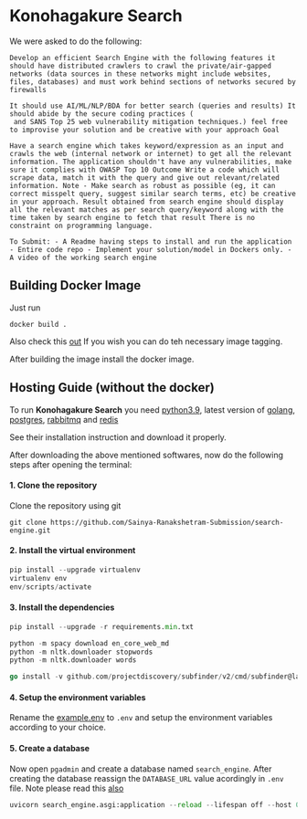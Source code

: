 # Konohagakure Search
We were asked to do the following:
```
Develop an efficient Search Engine with the following features it should have distributed crawlers to crawl the private/air-gapped networks (data sources in these networks might include websites, files, databases) and must work behind sections of networks secured by firewalls

It should use AI/ML/NLP/BDA for better search (queries and results) It should abide by the secure coding practices (
 and SANS Top 25 web vulnerability mitigation techniques.) feel free to improvise your solution and be creative with your approach Goal

Have a search engine which takes keyword/expression as an input and crawls the web (internal network or internet) to get all the relevant information. The application shouldn't have any vulnerabilities, make sure it complies with OWASP Top 10 Outcome Write a code which will scrape data, match it with the query and give out relevant/related information. Note - Make search as robust as possible (eg, it can correct misspelt query, suggest similar search terms, etc) be creative in your approach. Result obtained from search engine should display all the relevant matches as per search query/keyword along with the time taken by search engine to fetch that result There is no constraint on programming language.

To Submit: - A Readme having steps to install and run the application - Entire code repo - Implement your solution/model in Dockers only. - A video of the working search engine
```
## Building Docker Image
Just run 

```docker
docker build .
```
Also check this [out](https://stackoverflow.com/questions/59608788/unable-to-start-docker-desktop-on-windows-10)
If you wish you can do teh necessary image tagging.

After building the image install the docker image.

## Hosting Guide (without the docker)
To run **Konohagakure Search** you need [python3.9](https://www.python.org/downloads/release/python-390/), latest version of [golang](https://go.dev/),
[postgres](https://www.postgresql.org/), [rabbitmq](https://www.rabbitmq.com/) and [redis](https://redis.io/)

See their installation instruction and download it properly.

After downloading the above mentioned softwares, now do the following steps after opening the terminal:

#### 1. Clone the repository
Clone the repository using git
```git
git clone https://github.com/Sainya-Ranakshetram-Submission/search-engine.git
```
#### 2. Install the virtual environment
```python
pip install --upgrade virtualenv
virtualenv env
env/scripts/activate
```
#### 3. Install the dependencies
```python
pip install --upgrade -r requirements.min.txt
```
```python
python -m spacy download en_core_web_md
python -m nltk.downloader stopwords
python -m nltk.downloader words
```
```go
go install -v github.com/projectdiscovery/subfinder/v2/cmd/subfinder@latest
```
#### 4. Setup the environment variables
Rename the [example.env](https://github.com/Sainya-Ranakshetram-Submission/search-engine/blob/master/example.env) to `.env` and setup the environment variables according to your choice.

#### 5. Create a database
Now open `pgadmin` and create a database named `search_engine`. After creating the database reassign the `DATABASE_URL` value acordingly in `.env` file.
Note please read this [also](https://github.com/jacobian/dj-database-url#url-schema)


```python
uvicorn search_engine.asgi:application --reload --lifespan off --host 0.0.0.0
```
